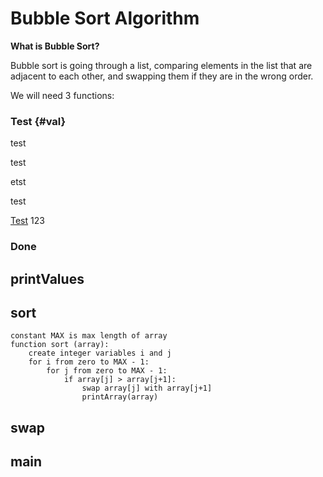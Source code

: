 # Bubble Sort Algorithm

**What is Bubble Sort?**

Bubble sort is going through a list, comparing elements in the list that are adjacent to each other, and swapping them if they are in the wrong order.

We will need 3 functions:

### Test {#val}

test


test



etst


test


[Test](#val)
123
### Done

## printValues



## sort

```
constant MAX is max length of array
function sort (array):
    create integer variables i and j
    for i from zero to MAX - 1:
        for j from zero to MAX - 1:
            if array[j] > array[j+1]:
                swap array[j] with array[j+1]
                printArray(array)
```

## swap

## main
